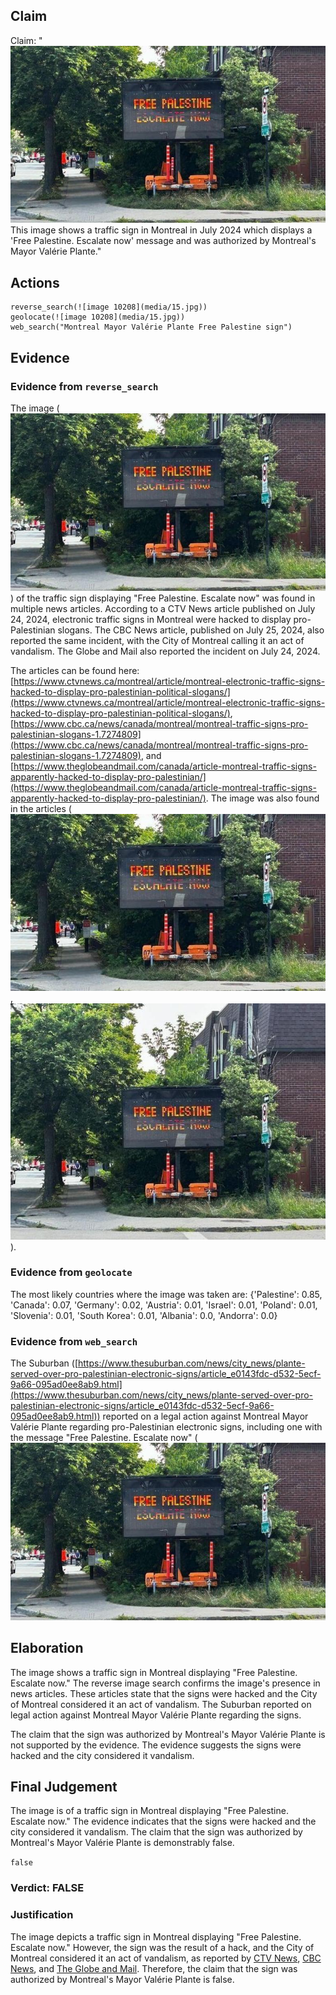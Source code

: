 ## Claim
Claim: "![image 10208](media/15.jpg) This image shows a traffic sign in Montreal in July 2024 which displays a 'Free Palestine. Escalate now' message and was authorized by Montreal's Mayor Valérie Plante."

## Actions
```
reverse_search(![image 10208](media/15.jpg))
geolocate(![image 10208](media/15.jpg))
web_search("Montreal Mayor Valérie Plante Free Palestine sign")
```

## Evidence
### Evidence from `reverse_search`
The image (![image 10208](media/15.jpg)) of the traffic sign displaying "Free Palestine. Escalate now" was found in multiple news articles. According to a CTV News article published on July 24, 2024, electronic traffic signs in Montreal were hacked to display pro-Palestinian slogans. The CBC News article, published on July 25, 2024, also reported the same incident, with the City of Montreal calling it an act of vandalism. The Globe and Mail also reported the incident on July 24, 2024.

The articles can be found here: [https://www.ctvnews.ca/montreal/article/montreal-electronic-traffic-signs-hacked-to-display-pro-palestinian-political-slogans/](https://www.ctvnews.ca/montreal/article/montreal-electronic-traffic-signs-hacked-to-display-pro-palestinian-political-slogans/), [https://www.cbc.ca/news/canada/montreal/montreal-traffic-signs-pro-palestinian-slogans-1.7274809](https://www.cbc.ca/news/canada/montreal/montreal-traffic-signs-pro-palestinian-slogans-1.7274809), and [https://www.theglobeandmail.com/canada/article-montreal-traffic-signs-apparently-hacked-to-display-pro-palestinian/](https://www.theglobeandmail.com/canada/article-montreal-traffic-signs-apparently-hacked-to-display-pro-palestinian/). The image was also found in the articles (![image 10586](media/2025-08-30_23-24-1756596299-339702.jpg), ![image 10621](media/2025-08-30_23-25-1756596330-490978.jpg)).


### Evidence from `geolocate`
The most likely countries where the image was taken are: {'Palestine': 0.85, 'Canada': 0.07, 'Germany': 0.02, 'Austria': 0.01, 'Israel': 0.01, 'Poland': 0.01, 'Slovenia': 0.01, 'South Korea': 0.01, 'Albania': 0.0, 'Andorra': 0.0}

### Evidence from `web_search`
The Suburban ([https://www.thesuburban.com/news/city_news/plante-served-over-pro-palestinian-electronic-signs/article_e0143fdc-d532-5ecf-9a66-095ad0ee8ab9.html](https://www.thesuburban.com/news/city_news/plante-served-over-pro-palestinian-electronic-signs/article_e0143fdc-d532-5ecf-9a66-095ad0ee8ab9.html)) reported on a legal action against Montreal Mayor Valérie Plante regarding pro-Palestinian electronic signs, including one with the message "Free Palestine. Escalate now" (![image 10208](media/15.jpg)

## Elaboration
The image shows a traffic sign in Montreal displaying "Free Palestine. Escalate now." The reverse image search confirms the image's presence in news articles. These articles state that the signs were hacked and the City of Montreal considered it an act of vandalism. The Suburban reported on legal action against Montreal Mayor Valérie Plante regarding the signs.

The claim that the sign was authorized by Montreal's Mayor Valérie Plante is not supported by the evidence. The evidence suggests the signs were hacked and the city considered it vandalism.


## Final Judgement
The image is of a traffic sign in Montreal displaying "Free Palestine. Escalate now." The evidence indicates that the signs were hacked and the city considered it vandalism. The claim that the sign was authorized by Montreal's Mayor Valérie Plante is demonstrably false.

`false`

### Verdict: FALSE

### Justification
The image depicts a traffic sign in Montreal displaying "Free Palestine. Escalate now." However, the sign was the result of a hack, and the City of Montreal considered it an act of vandalism, as reported by [CTV News](https://www.ctvnews.ca/montreal/article/montreal-electronic-traffic-signs-hacked-to-display-pro-palestinian-political-slogans/), [CBC News](https://www.cbc.ca/news/canada/montreal/montreal-traffic-signs-pro-palestinian-slogans-1.7274809), and [The Globe and Mail](https://www.theglobeandmail.com/canada/article-montreal-traffic-signs-apparently-hacked-to-display-pro-palestinian/). Therefore, the claim that the sign was authorized by Montreal's Mayor Valérie Plante is false.
